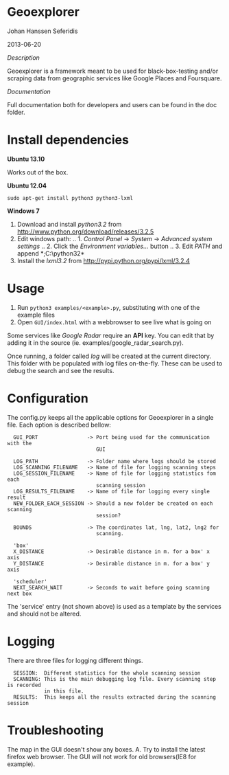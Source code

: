 Geoexplorer
========================================================================

Johan Hanssen Seferidis

2013-06-20

*Description*

Geoexplorer is a framework meant to be used for black-box-testing
and/or scraping data from geographic services like Google Places
and Foursquare.
             
*Documentation*

Full documentation both for developers and users can be
found in the doc folder.



Install dependencies
========================================================================

**Ubuntu 13.10**

Works out of the box.

**Ubuntu 12.04**

    sudo apt-get install python3 python3-lxml

**Windows 7**

1. Download and install *python3.2* from http://www.python.org/download/releases/3.2.5
2. Edit windows path:
.. 1. *Control Panel* -> *System* -> *Advanced system settings*
.. 2. Click the *Environment variables...* button
.. 3. Edit *PATH* and append *;C:\python32\*
3. Install the *lxml3.2* from http://pypi.python.org/pypi/lxml/3.2.4


Usage
========================================================================

  1. Run `python3 examples/<example>.py`, substituting <example> with one
     of the example files
  2. Open `GUI/index.html` with a webbrowser to see live what is going on

Some services like *Google Radar* require an **API** key. You can edit that by
adding it in the source (ie. examples/google_radar_search.py).

Once running, a folder called *log* will be created at the current directory.
This folder with be populated with log files on-the-fly. These can be used to
debug the search and see the results.


Configuration
========================================================================

The config.py keeps all the applicable options for Geoexplorer in a single file.
Each option is described bellow:
 
      GUI_PORT                -> Port being used for the communication with the
                                 GUI
      
      LOG_PATH                -> Folder name where logs should be stored
      LOG_SCANNING_FILENAME   -> Name of file for logging scanning steps
      LOG_SESSION_FILENAME    -> Name of file for logging statistics fom each
                                 scanning session
      LOG_RESULTS_FILENAME    -> Name of file for logging every single result
      NEW_FOLDER_EACH_SESSION -> Should a new folder be created on each scanning
                                 session?
      
      BOUNDS                  -> The coordinates lat, lng, lat2, lng2 for
                                 scanning. 
      
      'box'
      X_DISTANCE              -> Desirable distance in m. for a box' x axis
      Y_DISTANCE              -> Desirable distance in m. for a box' y axis

      'scheduler'
      NEXT_SEARCH_WAIT        -> Seconds to wait before going scanning next box

The 'service' entry (not shown above) is used as a template by the services and should not
be altered.


Logging
========================================================================

There are three files for logging different things.

      SESSION:  Different statistics for the whole scanning session
      SCANNING: This is the main debugging log file. Every scanning step is recorded
                in this file.
      RESULTS:  This keeps all the results extracted during the scanning session


Troubleshooting
========================================================================

The map in the GUI doesn't show any boxes.
A. Try to install the latest firefox web browser. The GUI will not work
   for old browsers(IE8 for example).
